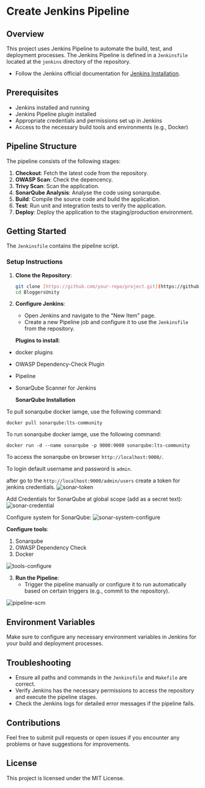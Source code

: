 # Create Jenkins Pipeline

## Overview
This project uses Jenkins Pipeline to automate the build, test, and deployment processes. The Jenkins Pipeline is defined in a `Jenkinsfile` located at the `jenkins` directory of the repository.

- Follow the Jenkins official documentation for [Jenkins Installation](https://www.jenkins.io/doc/book/installing/).
  
## Prerequisites
- Jenkins installed and running
- Jenkins Pipeline plugin installed
- Appropriate credentials and permissions set up in Jenkins
- Access to the necessary build tools and environments (e.g., Docker)

## Pipeline Structure
The pipeline consists of the following stages:
1. **Checkout**: Fetch the latest code from the repository.
2. **OWASP Scan**: Check the depencency.
3. **Trivy Scan**: Scan the application.
4. **SonarQube Analysis**: Analyse the code using sonarqube.
5. **Build**: Compile the source code and build the application.
6. **Test**: Run unit and integration tests to verify the application.
7. **Deploy**: Deploy the application to the staging/production environment.

## Getting Started
The `Jenkinsfile` contains the pipeline script.

### Setup Instructions
1. **Clone the Repository**:
    ```bash
    git clone [https://github.com/your-repo/project.git](https://github.com/praks7v/BloggersUnity.git)
    cd BloggersUnity
    ```

2. **Configure Jenkins**:
    - Open Jenkins and navigate to the "New Item" page.
    - Create a new Pipeline job and configure it to use the `Jenkinsfile` from the repository.
      
   **Plugins to install**:
  - docker plugins
  - OWASP Dependency-Check Plugin
  - Pipeline
  - SonarQube Scanner for Jenkins

    **SonarQube Installation**

  To pull sonarqube docker iamge, use the following command:
   ```
   docker pull sonarqube:lts-community
   ```
  To run sonarqube docker iamge, use the following command:
   ```
   docker run -d --name sonarqube -p 9000:9000 sonarqube:lts-community
   ```
  To access the sonarqube on browser `http://localhost:9000/`.
  
  To login default username and password is `admin`.

  after go to the `http://localhost:9000/admin/users` create a token for jenkins credentials.
  ![sonar-token](screenshot/sonar-token.png) 
  
  Add Credentials for SonarQube at global scope (add as a secret text):
  ![sonar-credential](screenshot/sonar-credential.png) 
  
  Configure system for SonarQube:
   ![sonar-system-configure](screenshot/sonar-system-configure.png) 
   
  **Configure tools**:
  1. Sonarqube
  2. OWASP Dependency Check
  3. Docker
     
  ![tools-configure](screenshot/tools-configure.png) 
  
  
3. **Run the Pipeline**:
    - Trigger the pipeline manually or configure it to run automatically based on certain triggers (e.g., commit to the repository).

![pipeline-scm](pipeline-scm.png)

## Environment Variables
Make sure to configure any necessary environment variables in Jenkins for your build and deployment processes.

## Troubleshooting
- Ensure all paths and commands in the `Jenkinsfile` and `Makefile` are correct.
- Verify Jenkins has the necessary permissions to access the repository and execute the pipeline stages.
- Check the Jenkins logs for detailed error messages if the pipeline fails.

## Contributions
Feel free to submit pull requests or open issues if you encounter any problems or have suggestions for improvements.

## License
This project is licensed under the MIT License.
